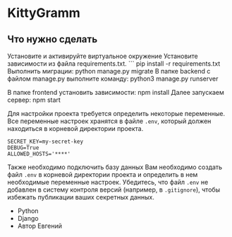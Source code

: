 # KittyGramm 

## Что нужно сделать

 Установите и активируйте виртуальное окружение
 Установите зависимости из файла requirements.txt. ```
 pip install -r requirements.txt
 Выполнить миграции: python manage.py migrate
 В папке backend с файлом manage.py выполните команду:
 python3 manage.py runserver

 В папке frontend установить зависимости: npm install
 Далее запускаем сервер: npm start
 
 Для настройки проекта требуется определить некоторые переменные. Все переменные настроек хранятся в файле `.env`, 
 который должен находиться в корневой директории проекта. 
	
	SECRET_KEY=my-secret-key
	DEBUG=True
	ALLOWED_HOSTS='****'

Также необходимо подключить базу данных
 Вам необходимо создать файл `.env` в корневой директории проекта и определить в нем необходимые переменные настроек. 
 Убедитесь, что файл `.env` не добавлен в систему контроля версий (например, в `.gitignore`), чтобы избежать публикации ваших секретных данных.

- Python 
- Django 
- Автор Евгений
